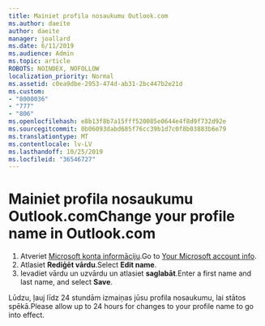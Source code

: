 ```yaml
---
title: Mainiet profila nosaukumu Outlook.com
ms.author: daeite
author: daeite
manager: joallard
ms.date: 6/11/2019
ms.audience: Admin
ms.topic: article
ROBOTS: NOINDEX, NOFOLLOW
localization_priority: Normal
ms.assetid: c0ea9dbe-2953-474d-ab31-2bc447b2e21d
ms.custom:
- "8000036"
- "777"
- "806"
ms.openlocfilehash: e8b13f8b7a15fff520085e0644e4f8d9f732d92e
ms.sourcegitcommit: 0b06093dabd685f76cc39b1d7c0f8b03883b6e79
ms.translationtype: MT
ms.contentlocale: lv-LV
ms.lasthandoff: 10/25/2019
ms.locfileid: "36546727"
---
```

# <a name="change-your-profile-name-in-outlookcom"></a><span data-ttu-id="b06ff-102">Mainiet profila nosaukumu Outlook.com</span><span class="sxs-lookup"><span data-stu-id="b06ff-102">Change your profile name in Outlook.com</span></span>

1. <span data-ttu-id="b06ff-103">Atveriet [Microsoft konta informāciju](https://go.microsoft.com/fwlink/p/?linkid=860841).</span><span class="sxs-lookup"><span data-stu-id="b06ff-103">Go to [Your Microsoft account info](https://go.microsoft.com/fwlink/p/?linkid=860841).</span></span>
2. <span data-ttu-id="b06ff-104">Atlasiet **Rediģēt vārdu**.</span><span class="sxs-lookup"><span data-stu-id="b06ff-104">Select **Edit name**.</span></span>
3. <span data-ttu-id="b06ff-105">Ievadiet vārdu un uzvārdu un atlasiet **saglabāt**.</span><span class="sxs-lookup"><span data-stu-id="b06ff-105">Enter a first name and last name, and select **Save**.</span></span>

<span data-ttu-id="b06ff-106">Lūdzu, ļauj līdz 24 stundām izmaiņas jūsu profila nosaukumu, lai stātos spēkā.</span><span class="sxs-lookup"><span data-stu-id="b06ff-106">Please allow up to 24 hours for changes to your profile name to go into effect.</span></span>